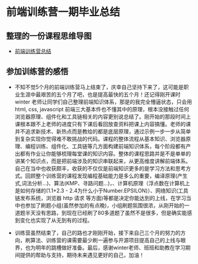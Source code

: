 
# 前端训练营一期毕业总结
## 整理的一份课程思维导图
- [前端训练营总结](https://github.com/RamboGit/Frontend-01-Template/blob/master/%E6%AF%95%E4%B8%9A%E6%80%BB%E7%BB%93/%E5%89%8D%E7%AB%AF%E8%AE%AD%E7%BB%83%E8%90%A5%E6%80%BB%E7%BB%93.pdf)
## 参加训练营的感悟
   
   - 不知不觉5个月的前端训练营马上结束了，庆幸自己坚持下来了，这可能是职业生涯中最艰苦的五个月了吧，也是提高最快的五个月！还记得刚开课时 winter 老师让同学们自己整理前端知识体系，那是的我完全懵逼状态，只会用html, css, javascript 前端三大基本件也不懂其中的原理，根本没接触过任何浏览器原理、组件化和工具链相关的内容更别说总结了。刚开始的那段时间上课根本跟不上老师的进度只有下课后看回放查资料把课上内容搞懂。老师的课并不追求新技术、新热点而是教给的都是底层原理，通过示例一步一步从简单到复杂实现你觉得难不敢挑战的代码。课程的整体流程从基本知识、浏览器原理、编程训练、组件化、工具链等几方面构建前端知识体系，每个阶段都有产出都有作业让你能够梳理每堂课的知识内容。整体的课程思路并是不是单单的讲某个知识点，而是把前端涉及的知识串联起来，从更高维度讲解前端体系。自己在当中也收获颇丰，收获的不仅仅是前端知识更多的是学习方法和思考方式。回顾整个训练营的课程发现编程基础能力是多么的重要，编译原理(产生式,词法分析...)、算法(KMP、寻路问题...)，、计算机原理（浮点数在计算机上是如何存储的(1.1+2.3 - 2.4为什么小于Number.EPSILON)）、网络知识(工具链发布系统，浏览器 http 请求 等方面)等都是决定你能达到的上线，在学习当中也参加了刷题小组(虽然参加的有点晚)，小组刷题氛围很浓，从刚开始的一道题半天没有思路，到现在已经刷了80多道题了虽然不是很多，但是确实能感到变化也实现了从无到有的过程。
   
   - 训练营虽然结束了，自己的路也才刚刚开始，接下来自己三个月的努力的方向，刷算法、训练营的课需要最少刷一遍参与开源项目提高自己的上线与眼界，也为明年的跳槽做好准备。最后，感谢winter老师、班班和助教在学习期间提供的帮助与支持，期待未来遇见更好的自己，加油！
